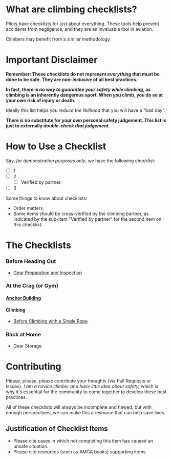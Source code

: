 # What are climbing checklists?

Pilots have checklists for just about everything. These tools help prevent accidents
from negligence, and they are an invaluable tool in aviation.

Climbers may benefit from a similar methodology.

# Important Disclaimer

**Remember: These checklists do not represent *everything* that must be done to be safe.
They are *non-inclusive* of all best practices.**

**In fact, there is *no way to guarantee your safety while climbing*, as climbing is an
inherently dangerous sport. When you climb, you do so at your own risk of injury
or death.**

Ideally this list helps you *reduce the liklihood* that you will have a "bad day".

**There is no substitute for your own personal safety judgement. This list is just to externally *double-check that judgement.***

# How to Use a Checklist

Say, *for demonstration purposes only*, we have the following checklist:

- [ ] 1
- [ ] 2
    - [ ] Verified by partner.
- [ ] 3

Some things to know about checklists:

- Order matters.
- Some items should be cross-verified by the climbing partner, as indicated by the sub-item "Verified by partner" for
the second item on this checklist.

# The Checklists

### Before Heading Out

- [Gear Preparation and Inspection](https://github.com/cloudrave/climbing-checklists/blob/master/crag/gear_preparation.md)

### At the Crag (or Gym)

#### [Anchor Building](https://github.com/cloudrave/climbing-checklists/blob/master/crag/anchors.md)

#### Climbing

- [Before Climbing with a Single Rope](https://github.com/cloudrave/climbing-checklists/blob/master/crag/before_climbing_single_rope.md)

### Back at Home

- Gear Storage

# Contributing

Please, please, please contribute your thoughts (via Pull Requests or Issues).
*I am a novice climber and have little idea about safety,* which is why it's
essential for the community to come together to develop these best practices.

All of these checklists will always be incomplete and flawed, but with enough
perspectives, we can make this a resource that can help save lives.

## Justification of Checklist Items

- Please cite cases in which not completing this item has caused an unsafe situation.
- Please cite resources (such as AMGA books) supporting items.
